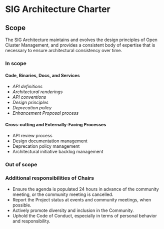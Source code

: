 # SIG Architecture Charter

## Scope

The SIG Architecture maintains and evolves the design principles of Open Cluster Management, and provides a consistent body of expertise that is necessary to ensure architectural consistency over time.

### In scope

#### Code, Binaries, Docs, and Services

- *API definitions*
- *Architectural renderings*
- *API conventions*
- *Design principles*
- *Deprecation policy*
- *Enhancement Proposal process*

#### Cross-cutting and Externally-Facing Processes

- API review process
- Design documentation management
- Deprecation policy management
- Architectural initiative backlog management

### Out of scope

### Additional responsibilities of Chairs

- Ensure the agenda is populated 24 hours in advance of the community meeting, or the community meeting is cancelled.
- Report the Project status at events and community meetings, when possible.
- Actively promote diversity and inclusion in the Community.
- Uphold the Code of Conduct, especially in terms of personal behavior and responsibility.

